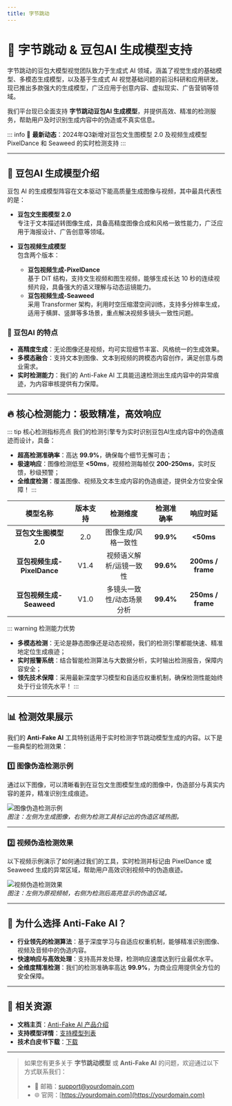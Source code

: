 ```yaml
---
title: 字节跳动
---
```


# 🚀 字节跳动 & 豆包AI 生成模型支持

字节跳动的豆包大模型视觉团队致力于生成式 AI 领域，涵盖了视觉生成的基础模型、多模态生成模型，以及基于生成式 AI 视觉基础问题的前沿科研和应用研发。现已推出多款强大的生成模型，广泛应用于创意内容、虚拟现实、广告营销等领域。

我们平台现已全面支持 **字节跳动豆包AI 生成模型**，并提供高效、精准的检测服务，帮助用户及时识别生成内容中的伪造或不真实信息。

::: info
📢 **最新动态**：2024年Q3新增对豆包文生图模型 2.0 及视频生成模型 PixelDance 和 Seaweed 的实时检测支持
:::

---

## 🌟 豆包AI 生成模型介绍

豆包 AI 的生成模型阵容在文本驱动下能高质量生成图像与视频，其中最具代表性的是：

- **豆包文生图模型 2.0**  
  专注于文本描述转图像生成，具备高精度图像合成和风格一致性能力，广泛应用于海报设计、广告创意等领域。

- **豆包视频生成模型**  
  包含两个版本：  
  - **豆包视频生成-PixelDance**  
    基于 DiT 结构，支持文生视频和图生视频，能够生成长达 10 秒的连续视频片段，具备强大的语义理解与动态运镜能力。  
  - **豆包视频生成-Seaweed**  
    采用 Transformer 架构，利用时空压缩潜空间训练，支持多分辨率生成，适用于横屏、竖屏等多场景，重点解决视频多镜头一致性问题。

### 🎨 豆包AI 的特点

- **高精度生成**：无论图像还是视频，均可实现细节丰富、风格统一的生成效果。  
- **多模态融合**：支持文本到图像、文本到视频的跨模态内容创作，满足创意与商业需求。  
- **实时检测能力**：我们的 Anti-Fake AI 工具能迅速检测出生成内容中的异常痕迹，为内容审核提供有力保障。

---

## 🔥 核心检测能力：极致精准，高效响应

::: tip 核心检测指标亮点
我们的检测引擎专为实时识别豆包AI生成内容中的伪造痕迹而设计，具备：
- **超高检测准确率**：高达 **99.9%**，确保每个细节无懈可击；
- **极速响应**：图像检测低至 **<50ms**，视频检测每帧仅 **200-250ms**，实时反馈，秒级预警；
- **全维度检测**：覆盖图像、视频及文本生成内容的伪造痕迹，提供全方位安全保障！
:::

|        模型名称         |   版本支持   |           检测维度           | 检测准确率 |    响应时延     |
|:-----------------------:|:------------:|:----------------------------:|:---------:|:--------------:|
| **豆包文生图模型 2.0**  |     2.0      |    图像生成/风格一致性       | **99.9%** |   **<50ms**    |
| **豆包视频生成-PixelDance** |    V1.4     | 视频语义解析/运镜一致性       | **99.6%** | **200ms / frame** |
| **豆包视频生成-Seaweed** |    V1.0      | 多镜头一致性/动态场景分析     | **99.4%** | **250ms / frame** |

::: warning 检测能力优势
- **多模态检测**：无论是静态图像还是动态视频，我们的检测引擎都能快速、精准地定位生成痕迹；
- **实时报警系统**：结合智能检测算法与大数据分析，实时输出检测报告，保障内容安全；
- **领先技术保障**：采用最新深度学习模型和自适应权重机制，确保检测性能始终处于行业领先水平！
:::

---

## 📊 检测效果展示

我们的 **Anti-Fake AI** 工具特别适用于实时检测字节跳动模型生成的内容。以下是一些典型的检测效果：

### 1️⃣ **图像伪造检测示例**

通过以下图像，可以清晰看到在豆包文生图模型生成的图像中，伪造部分与真实内容的差异，精准识别生成痕迹。

![图像伪造检测示例](https://yourdomain.com/path/to/image-example.jpg)  
*图注：左侧为生成图像，右侧为检测工具标记出的伪造区域热图。*

---

### 2️⃣ **视频伪造检测效果**

以下视频示例演示了如何通过我们的工具，实时检测并标记由 PixelDance 或 Seaweed 生成的异常区域，帮助用户高效识别视频中的伪造痕迹。

![视频伪造检测效果](https://yourdomain.com/path/to/video-example.jpg)  
*图注：左侧为原视频帧，右侧为检测后高亮显示的伪造区域。*

---

## 💼 为什么选择 Anti-Fake AI？

- **行业领先的检测算法**：基于深度学习与自适应权重机制，能够精准识别图像、视频及音频中的伪造内容。  
- **快速响应与高效处理**：支持高并发处理，检测响应速度达到行业最优水平。  
- **全维度精准检测**：我们的检测准确率高达 **99.9%**，为商业应用提供全方位的安全保障。

---

## 🔗 相关资源

- **文档主页**：[Anti-Fake AI 产品介绍](./index.md)
- **支持模型详情**：[支持模型列表](./model-support.md)
- **技术白皮书下载**：[下载](https://yourdomain.com/whitepaper.pdf)

---

> 如果您有更多关于 **字节跳动模型** 或 **Anti-Fake AI** 的问题，欢迎通过以下方式联系我们：
>
> - 📧 邮箱：[support@yourdomain.com](mailto:support@yourdomain.com)
> - 🌐 官网：[https://yourdomain.com](https://yourdomain.com)
